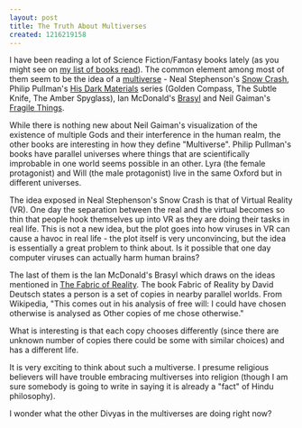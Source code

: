 ```yaml
--- 
layout: post
title: The Truth About Multiverses
created: 1216219158
---
```

<p>I have been reading a lot of Science Fiction/Fantasy books lately (as you might see on <a href="http://www.bookjetty.com/people/nimbupani/books?category=read">my list of books read</a>). The common element among most of them seem to be the idea of a <a href="http://en.wikipedia.org/wiki/Multiverse">multiverse</a> - Neal Stephenson's <a href="http://en.wikipedia.org/wiki/Snow_Crash">Snow Crash</a>, Philip Pullman's <a href="http://en.wikipedia.org/wiki/His_dark_materials">His Dark Materials</a> series (Golden Compass, The Subtle Knife, The Amber Spyglass), Ian McDonald's <a href="http://en.wikipedia.org/wiki/Brasyl">Brasyl</a> and Neil Gaiman's <a href="http://en.wikipedia.org/wiki/Fragile_Things">Fragile Things</a>.</p> 
<p>While there is nothing new about Neil Gaiman's visualization of the existence of multiple Gods and their interference in the human realm, the other books are interesting in how they define "Multiverse". Philip Pullman's books have parallel universes where things that are scientifically improbable in one world seems possible in an other. Lyra (the female protagonist) and Will (the male protagonist) live in the same Oxford but in different universes. </p> 
<p>The idea exposed in Neal Stephenson's Snow Crash is that of Virtual Reality (VR). One day the separation between the real and the virtual becomes so thin that people hook themselves up into VR as they are doing their tasks in real life. This is not a new idea, but the plot goes into how viruses in VR can cause a havoc in real life - the plot itself is very unconvincing, but the idea is essentially a great problem to think about. Is it possible that one day computer viruses can actually harm human brains?</p> 
<p>The last of them is the Ian McDonald's Brasyl which draws on the ideas mentioned in <a href="http://en.wikipedia.org/wiki/The_Fabric_of_Reality">The Fabric of Reality</a>. The book Fabric of Reality by David Deutsch states a person is a set of copies in nearby parallel worlds. From Wikipedia, "This comes out in his analysis of free will: I could have chosen otherwise is analysed as Other copies of me chose otherwise."</p> 
<p>What is interesting is that each copy chooses differently (since there are unknown number of copies there could be some with similar choices) and has a different life.</p>
<p>It is very exciting to think about such a multiverse. I presume religious believers will have trouble embracing multiverses into religion (though I am sure somebody is going to write in saying it is already a "fact" of Hindu philosophy).</p>
<p>I wonder what the other Divyas in the multiverses are doing right now?</p>
